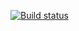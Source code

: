 [![Build status](https://ci.appveyor.com/api/projects/status/03sd8a1krk979dur?svg=true)](https://ci.appveyor.com/project/Dmitry-1994/javaaqa-hw4-selenide-ex2)
